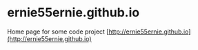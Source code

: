 # ernie55ernie.github.io
Home page for some code project [http://ernie55ernie.github.io](http://ernie55ernie.github.io)
